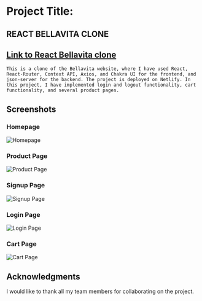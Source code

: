 
# Project Title:
## REACT BELLAVITA CLONE

## [Link to React Bellavita clone](https://react-bellavita-clone.netlify.app/)

```This is a clone of the Bellavita website, where I have used React, React-Router, Context API, Axios, and Chakra UI for the frontend, and json-server for the backend. The project is deployed on Netlify. In this project, I have implemented login and logout functionality, cart functionality, and several product pages.```

## Screenshots

### Homepage
![Homepage](React-Bellavita-home.png)

### Product Page
![Product Page](product.png)

### Signup Page
![Signup Page](signup.png)

### Login Page
![Login Page](login.png)

### Cart Page
![Cart Page](cart.png)

## Acknowledgments

I would like to thank all my team members for collaborating on the project.
